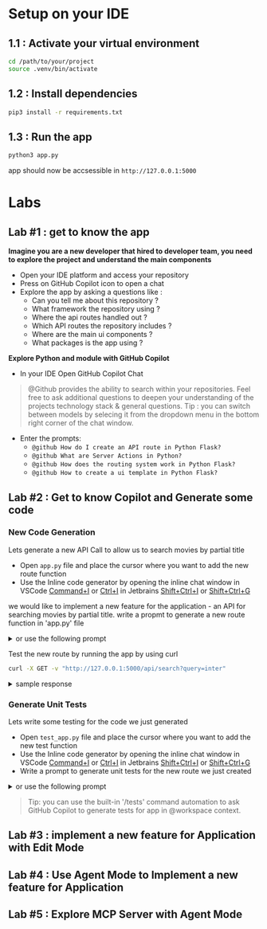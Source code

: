 

# Setup on your IDE

## 1.1 : Activate your virtual environment
```bash
cd /path/to/your/project
source .venv/bin/activate
```
## 1.2 : Install dependencies
```bash
pip3 install -r requirements.txt
```
## 1.3 : Run the app
```bash
python3 app.py
```
app should now be accsessible in `http://127.0.0.1:5000`

# Labs 
##  Lab #1 : get to know the app

**Imagine you are a new developer that hired to developer team, you need to explore the project and understand the main components**
   - Open your IDE platform and access your repository
   - Press on GitHub Copilot icon to open a chat
   - Explore the app by asking a questions like :
      - Can you tell me about this repository ? 
      - What framework the repository using ? 
      - Where the api routes handled out ?  
      - Which API routes the repository includes ?
      - Where are the main ui components ? 
      - What packages is the app using ?

**Explore Python and module with GitHub Copilot**
   - In your IDE Open GitHub Copilot Chat
   > @Github provides the ability to search within your repositories. Feel free to ask additional questions to deepen your understanding of the projects technology stack & general questions.
   > Tip : you can switch between models by selecing it from the dropdown menu in the bottom right corner of the chat window.
   - Enter the prompts: 
      - ```@github How do I create an API route in Python Flask?```
      - ```@github What are Server Actions in Python?```
      - ```@github How does the routing system work in Python Flask?```
      - ```@github How to create a ui template in Python Flask?```  
   
## Lab #2 : Get to know Copilot and Generate some code

### New Code Generation

Lets generate a new API Call to allow us to search movies by partial title
- Open `app.py` file and place the cursor where you want to add the new route function
- Use the Inline code generator by opening the inline chat window 
      in VSCode [Command+I](Mac) or [Ctrl+I](Windows)
      in Jetbrains [Shift+Ctrl+I](Mac) or [Shift+Ctrl+G](Windows)

we would like to implement a new feature for the application - an API for searching movies by partial title.
write a propmt to generate a new route function in 'app.py' file
<details>
<summary>or use the following prompt</summary>
add a new route function that allows me to search for movies by partial title following the implementation instructions:
- The route should accept a query parameter called 'title' and return a list of movies that contains the partial search.
- the route should be called '/api/search' and accept a query parameter called 'query'.
</details>

Test the new route by running the app by using curl

```bash
curl -X GET -v "http://127.0.0.1:5000/api/search?query=inter"
```
<details>
<summary>sample response</summary>
<pre>
* Trying 127.0.0.1:5000...
* Connected to 127.0.0.1 (127.0.0.1) port 5000
> GET /api/search?query=inter HTTP/1.1
> Host: 127.0.0.1:5000
> User-Agent: curl/8.7.1
> Accept: */*
> 
* Request completely sent off
< HTTP/1.1 200 OK
< Server: Werkzeug/3.1.3 Python/3.13.3
< Date: Tue, 22 Apr 2025 10:45:17 GMT
< Content-Type: application/json
< Content-Length: 294
< Connection: close
< 
[
  {
    "country": "USA",
    "director": "Christopher Nolan",
    "id": 3,
    "main_actors": [
      "Matthew McConaughey",
      "Anne Hathaway",
      "Jessica Chastain"
    ],
    "poster": "static/resources/posters/interstellar.jpg",
    "title": "Interstellar",
    "year": 2014
  }
]
* Closing connection 0
</pre>
</details>

### Generate Unit Tests

   Lets write some testing for the code we just generated
   - Open `test_app.py` file and place the cursor where you want to add the new test function
   - Use the Inline code generator by opening the inline chat window 
        in VSCode [Command+I](Mac) or [Ctrl+I](Windows)
        in Jetbrains [Shift+Ctrl+I](Mac) or [Shift+Ctrl+G](Windows)
   - Write a prompt to generate unit tests for the new route we just created
   <details>
   <summary>or use the following prompt</summary>
    
    add unit test module that tests all application routes in the 'app.py' file.  
    The tests should cover positive test cases and negative test cases for each route.
    The tests should be written in the 'test_app.py' file and use the unittest framework.
   </details>

   >Tip: you can use the built-in '/tests' command automation to ask GitHub Copilot to generate tests for app in @workspace context.

## Lab #3 : implement a new feature for Application with Edit Mode

## Lab #4 : Use Agent Mode to Implement a new feature for Application

## Lab #5 : Explore MCP Server with Agent Mode